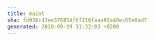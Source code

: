 ```yaml
---
title: maint
sha: fd038c43ee378854f6f216faaa92a48ec65e8ad7
generated: 2018-09-19 11:32:03 +0200
---
```

